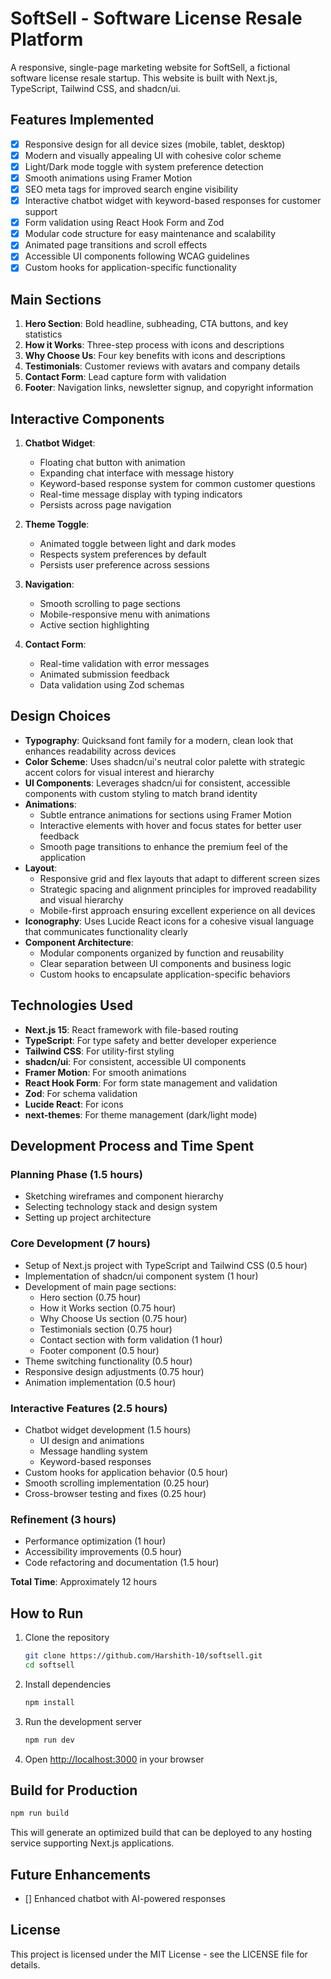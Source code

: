 # SoftSell - Software License Resale Platform

A responsive, single-page marketing website for SoftSell, a fictional software license resale startup. This website is built with Next.js, TypeScript, Tailwind CSS, and shadcn/ui.

## Features Implemented

- [x] Responsive design for all device sizes (mobile, tablet, desktop)
- [x] Modern and visually appealing UI with cohesive color scheme
- [x] Light/Dark mode toggle with system preference detection
- [x] Smooth animations using Framer Motion
- [x] SEO meta tags for improved search engine visibility
- [x] Interactive chatbot widget with keyword-based responses for customer support
- [x] Form validation using React Hook Form and Zod
- [x] Modular code structure for easy maintenance and scalability
- [x] Animated page transitions and scroll effects
- [x] Accessible UI components following WCAG guidelines
- [x] Custom hooks for application-specific functionality

## Main Sections

1. **Hero Section**: Bold headline, subheading, CTA buttons, and key statistics
2. **How it Works**: Three-step process with icons and descriptions
3. **Why Choose Us**: Four key benefits with icons and descriptions
4. **Testimonials**: Customer reviews with avatars and company details
5. **Contact Form**: Lead capture form with validation
6. **Footer**: Navigation links, newsletter signup, and copyright information

## Interactive Components

1. **Chatbot Widget**: 
   - Floating chat button with animation
   - Expanding chat interface with message history
   - Keyword-based response system for common customer questions
   - Real-time message display with typing indicators
   - Persists across page navigation

2. **Theme Toggle**:
   - Animated toggle between light and dark modes
   - Respects system preferences by default
   - Persists user preference across sessions

3. **Navigation**:
   - Smooth scrolling to page sections
   - Mobile-responsive menu with animations
   - Active section highlighting

4. **Contact Form**:
   - Real-time validation with error messages
   - Animated submission feedback
   - Data validation using Zod schemas

## Design Choices

- **Typography**: Quicksand font family for a modern, clean look that enhances readability across devices
- **Color Scheme**: Uses shadcn/ui's neutral color palette with strategic accent colors for visual interest and hierarchy
- **UI Components**: Leverages shadcn/ui for consistent, accessible components with custom styling to match brand identity
- **Animations**: 
  - Subtle entrance animations for sections using Framer Motion
  - Interactive elements with hover and focus states for better user feedback
  - Smooth page transitions to enhance the premium feel of the application
- **Layout**: 
  - Responsive grid and flex layouts that adapt to different screen sizes
  - Strategic spacing and alignment principles for improved readability and visual hierarchy
  - Mobile-first approach ensuring excellent experience on all devices
- **Iconography**: Uses Lucide React icons for a cohesive visual language that communicates functionality clearly
- **Component Architecture**: 
  - Modular components organized by function and reusability
  - Clear separation between UI components and business logic
  - Custom hooks to encapsulate application-specific behaviors

## Technologies Used

- **Next.js 15**: React framework with file-based routing
- **TypeScript**: For type safety and better developer experience
- **Tailwind CSS**: For utility-first styling
- **shadcn/ui**: For consistent, accessible UI components
- **Framer Motion**: For smooth animations
- **React Hook Form**: For form state management and validation
- **Zod**: For schema validation
- **Lucide React**: For icons
- **next-themes**: For theme management (dark/light mode)

## Development Process and Time Spent

### Planning Phase (1.5 hours)
- Sketching wireframes and component hierarchy
- Selecting technology stack and design system
- Setting up project architecture

### Core Development (7 hours)
- Setup of Next.js project with TypeScript and Tailwind CSS (0.5 hour)
- Implementation of shadcn/ui component system (1 hour)
- Development of main page sections:
  - Hero section (0.75 hour)
  - How it Works section (0.75 hour)
  - Why Choose Us section (0.75 hour)
  - Testimonials section (0.75 hour)
  - Contact section with form validation (1 hour)
  - Footer component (0.5 hour)
- Theme switching functionality (0.5 hour)
- Responsive design adjustments (0.75 hour)
- Animation implementation (0.5 hour)

### Interactive Features (2.5 hours)
- Chatbot widget development (1.5 hours)
  - UI design and animations
  - Message handling system
  - Keyword-based responses
- Custom hooks for application behavior (0.5 hour)
- Smooth scrolling implementation (0.25 hour)
- Cross-browser testing and fixes (0.25 hour)

### Refinement (3 hours)
- Performance optimization (1 hour)
- Accessibility improvements (0.5 hour)
- Code refactoring and documentation (1.5 hour)

**Total Time**: Approximately 12 hours

## How to Run

1. Clone the repository
   ```bash
   git clone https://github.com/Harshith-10/softsell.git
   cd softsell
   ```

2. Install dependencies
   ```bash
   npm install
   ```

3. Run the development server
   ```bash
   npm run dev
   ```

4. Open [http://localhost:3000](http://localhost:3000) in your browser

## Build for Production

```bash
npm run build
```

This will generate an optimized build that can be deployed to any hosting service supporting Next.js applications.

## Future Enhancements
- [] Enhanced chatbot with AI-powered responses

## License

This project is licensed under the MIT License - see the LICENSE file for details.